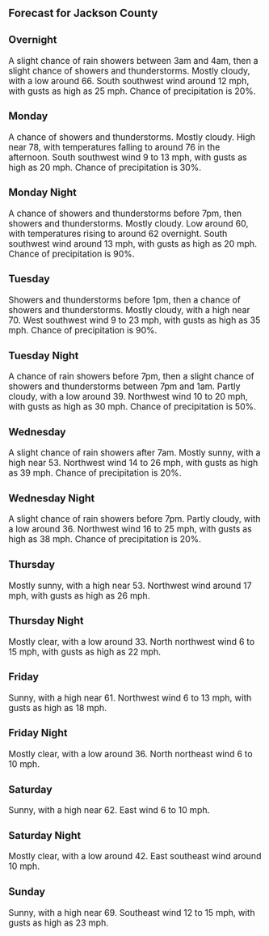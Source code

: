 <div>
   <h2>Forecast for Jackson County</h2>
   <p>
      <div style="font-size:120%">
         <h3>Overnight</h3>A slight chance of rain showers between 3am and 4am, then a slight chance of showers and thunderstorms. Mostly cloudy, with
         a low around 66. South southwest wind around 12 mph, with gusts as high as 25 mph. Chance of precipitation is 20%.<br></div>
   </p>
   <p>
      <div style="font-size:120%">
         <h3>Monday</h3>A chance of showers and thunderstorms. Mostly cloudy. High near 78, with temperatures falling to around 76 in the afternoon.
         South southwest wind 9 to 13 mph, with gusts as high as 20 mph. Chance of precipitation is 30%.<br></div>
   </p>
   <p>
      <div style="font-size:120%">
         <h3>Monday Night</h3>A chance of showers and thunderstorms before 7pm, then showers and thunderstorms. Mostly cloudy. Low around 60, with temperatures
         rising to around 62 overnight. South southwest wind around 13 mph, with gusts as high as 20 mph. Chance of precipitation is
         90%.<br></div>
   </p>
   <p>
      <div style="font-size:120%">
         <h3>Tuesday</h3>Showers and thunderstorms before 1pm, then a chance of showers and thunderstorms. Mostly cloudy, with a high near 70. West
         southwest wind 9 to 23 mph, with gusts as high as 35 mph. Chance of precipitation is 90%.<br></div>
   </p>
   <p>
      <div style="font-size:120%">
         <h3>Tuesday Night</h3>A chance of rain showers before 7pm, then a slight chance of showers and thunderstorms between 7pm and 1am. Partly cloudy,
         with a low around 39. Northwest wind 10 to 20 mph, with gusts as high as 30 mph. Chance of precipitation is 50%.<br></div>
   </p>
   <p>
      <div style="font-size:120%">
         <h3>Wednesday</h3>A slight chance of rain showers after 7am. Mostly sunny, with a high near 53. Northwest wind 14 to 26 mph, with gusts as high
         as 39 mph. Chance of precipitation is 20%.<br></div>
   </p>
   <p>
      <div style="font-size:120%">
         <h3>Wednesday Night</h3>A slight chance of rain showers before 7pm. Partly cloudy, with a low around 36. Northwest wind 16 to 25 mph, with gusts as
         high as 38 mph. Chance of precipitation is 20%.<br></div>
   </p>
   <p>
      <div style="font-size:120%">
         <h3>Thursday</h3>Mostly sunny, with a high near 53. Northwest wind around 17 mph, with gusts as high as 26 mph.<br></div>
   </p>
   <p>
      <div style="font-size:120%">
         <h3>Thursday Night</h3>Mostly clear, with a low around 33. North northwest wind 6 to 15 mph, with gusts as high as 22 mph.<br></div>
   </p>
   <p>
      <div style="font-size:120%">
         <h3>Friday</h3>Sunny, with a high near 61. Northwest wind 6 to 13 mph, with gusts as high as 18 mph.<br></div>
   </p>
   <p>
      <div style="font-size:120%">
         <h3>Friday Night</h3>Mostly clear, with a low around 36. North northeast wind 6 to 10 mph.<br></div>
   </p>
   <p>
      <div style="font-size:120%">
         <h3>Saturday</h3>Sunny, with a high near 62. East wind 6 to 10 mph.<br></div>
   </p>
   <p>
      <div style="font-size:120%">
         <h3>Saturday Night</h3>Mostly clear, with a low around 42. East southeast wind around 10 mph.<br></div>
   </p>
   <p>
      <div style="font-size:120%">
         <h3>Sunday</h3>Sunny, with a high near 69. Southeast wind 12 to 15 mph, with gusts as high as 23 mph.<br></div>
   </p>
</div>